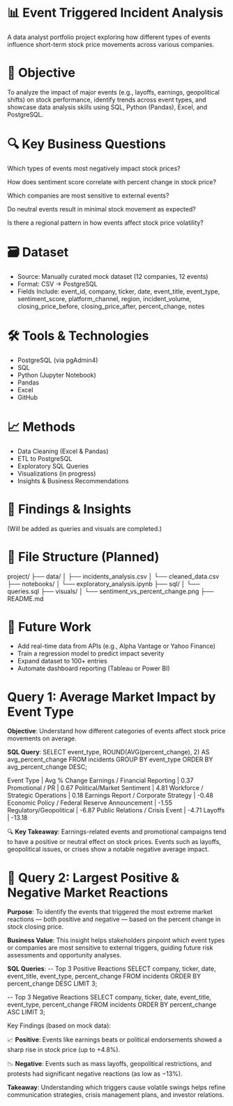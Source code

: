 # 📊 Event Triggered Incident Analysis
A data analyst portfolio project exploring how different types of events influence short-term stock price movements across various companies.

# 🧠 Objective
To analyze the impact of major events (e.g., layoffs, earnings, geopolitical shifts) on stock performance, identify trends across event types, and showcase data analysis skills using SQL, Python (Pandas), Excel, and PostgreSQL.

# 🔍 Key Business Questions
Which types of events most negatively impact stock prices?

How does sentiment score correlate with percent change in stock price?

Which companies are most sensitive to external events?

Do neutral events result in minimal stock movement as expected?

Is there a regional pattern in how events affect stock price volatility?

# 🗃️ Dataset
- Source: Manually curated mock dataset (12 companies, 12 events)
- Format: CSV → PostgreSQL
- Fields Include:
event_id, company, ticker, date, event_title, event_type, sentiment_score, platform_channel, region, incident_volume, closing_price_before, closing_price_after, percent_change, notes

# 🛠️ Tools & Technologies
- PostgreSQL (via pgAdmin4)
- SQL
- Python (Jupyter Notebook)
- Pandas
- Excel
- GitHub

# 📈 Methods
- Data Cleaning (Excel & Pandas)
- ETL to PostgreSQL
- Exploratory SQL Queries
- Visualizations (in progress)
- Insights & Business Recommendations

# 📌 Findings & Insights
(Will be added as queries and visuals are completed.)

# 📁 File Structure (Planned)
project/
├── data/
│   ├── incidents_analysis.csv
│   └── cleaned_data.csv
├── notebooks/
│   └── exploratory_analysis.ipynb
├── sql/
│   └── queries.sql
├── visuals/
│   └── sentiment_vs_percent_change.png
├── README.md

# 🚀 Future Work
- Add real-time data from APIs (e.g., Alpha Vantage or Yahoo Finance)
- Train a regression model to predict impact severity
- Expand dataset to 100+ entries
- Automate dashboard reporting (Tableau or Power BI)

# Query 1: Average Market Impact by Event Type
**Objective**:
Understand how different categories of events affect stock price movements on average.

**SQL Query**:
SELECT 
    event_type, 
    ROUND(AVG(percent_change), 2) AS avg_percent_change
FROM 
    incidents
GROUP BY 
    event_type
ORDER BY 
    avg_percent_change DESC;

Event Type | Avg % Change
Earnings / Financial Reporting | 0.37
Promotional / PR | 0.67
Political/Market Sentiment | 4.81
Workforce / Strategic Operations | 0.18
Earnings Report / Corporate Strategy | -0.48
Economic Policy / Federal Reserve Announcement | -1.55
Regulatory/Geopolitical | -6.87
Public Relations / Crisis Event | -4.71
Layoffs | -13.18

🔍 **Key Takeaway**:
Earnings-related events and promotional campaigns tend to have a positive or neutral effect on stock prices.
Events such as layoffs, geopolitical issues, or crises show a notable negative average impact.

# 📌 Query 2: Largest Positive & Negative Market Reactions
**Purpose**:
To identify the events that triggered the most extreme market reactions — both positive and negative — based on the percent change in stock closing price.

**Business Value**:
This insight helps stakeholders pinpoint which event types or companies are most sensitive to external triggers, guiding future risk assessments and opportunity analyses.

**SQL Queries**:
-- Top 3 Positive Reactions
SELECT 
    company, 
    ticker,
    date,
    event_title, 
    event_type, 
    percent_change
FROM 
    incidents
ORDER BY 
    percent_change DESC
LIMIT 3;

-- Top 3 Negative Reactions
SELECT 
    company, 
    ticker,
    date,
    event_title, 
    event_type, 
    percent_change
FROM 
    incidents
ORDER BY 
    percent_change ASC
LIMIT 3;

Key Findings (based on mock data):

📈 **Positive**:
Events like earnings beats or political endorsements showed a sharp rise in stock price (up to +4.8%).

📉 **Negative**:
Events such as mass layoffs, geopolitical restrictions, and protests had significant negative reactions (as low as −13%).

**Takeaway**:
Understanding which triggers cause volatile swings helps refine communication strategies, crisis management plans, and investor relations.
